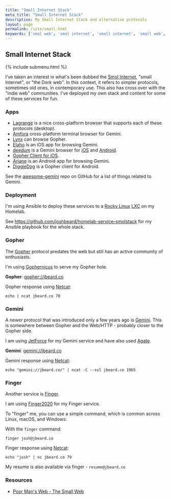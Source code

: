 ```yaml
---
title: "Small Internet Stack"
meta_title: "Small Internet Stack"
description: My Small Internet Stack and alternative protocols
layout: page
permalink: /site/small.html
keywords: ['smol web', 'smol internet', 'small internet', 'small web', 'gopher', 'gemini', 'gopher hole', 'gemini capsule', 'gopher site', 'gemini site', 'finger', 'alternative web', 'indie web', 'finger protocol', 'finger user']
---
```

## Small Internet Stack

{% include submenu.html %}

I've taken an interest in what's been dubbed the [Smol Internet](https://thedorkweb.substack.com/p/gopher-gemini-and-the-smol-internet?s=r),
"small Internet", or "the Dork web". In this context, it refers to simpler
protocols, sometimes old ones, in contemporary use. This also has cross over with the "indie web" communities.
I've deployed my own stack and content for some of these services for fun.

### Apps

* [Lagrange](https://gmi.skyjake.fi/lagrange/) is a nice cross-platform browser that supports each of these protocols (desktop).
* [Amfora](https://github.com/makeworld-the-better-one/amfora) cross-platform terminal browser for Gemini.
* [Lynx](https://en.wikipedia.org/wiki/Lynx_(web_browser)) can browse Gopher.
* [Elaho](https://apps.apple.com/us/app/elaho/id1514950389) is an iOS app for browsing Gemini.
* [deedum](https://github.com/snoe/deedum) is a Gemini browser for [iOS](https://apps.apple.com/to/app/deedum/id1546810946) and
  [Android](https://play.google.com/store/apps/details?id=ca.snoe.deedum).
* [Gopher Client for iOS](https://apps.apple.com/us/app/gopher-client/id1235310088).
* [Ariane](https://play.google.com/store/apps/details?id=oppen.gemini.ariane) is an Android app for browsing Gemini.
* [DiggieDog](https://play.google.com/store/apps/details?id=com.afewroosloose.gopher) is a Gopher client for Android.

See the [awesome-gemini](https://github.com/kr1sp1n/awesome-gemini) repo on
GitHub for a list of things related to Gemini.

### Deployment

I'm using Ansible to deploy these services to a [Rocky Linux](https://rockylinux.org/)
[LXC]() on my Homelab.

See <https://github.com/joshbeard/homelab-service-smolstack> for my Ansible
playbook for the whole stack.

### Gopher

The [Gopher](https://en.wikipedia.org/wiki/Gopher_(protocol)) protocol predates the web but still has an active
community of enthusiasts.

I'm using [Gophernicus](https://gophernicus.org/) to serve my Gopher hole.

__Gopher__: <a href="gopher://jbeard.co">gopher://jbeard.co</a>

Gopher response using [Netcat](https://www.varonis.com/blog/netcat-commands):

```shell
echo | ncat jbeard.co 70
```

### Gemini

A newer protocol that was introduced only a few years ago is
[Gemini](https://gemini.circumlunar.space/). This is somewhere between
Gopher and the Web/HTTP - probably closer to the Gopher side.

I am using [JetForce](https://github.com/michael-lazar/jetforce) for my
Gemini service and have also used [Agate](https://github.com/mbrubeck/agate).

__Gemini__: <a href="gemini://jbeard.co">gemini://jbeard.co</a>

Gemini response using [Netcat](https://www.varonis.com/blog/netcat-commands):

```shell
echo "gemini://jbeard.co/" | ncat -C --ssl jbeard.co 1965
```

### Finger

Another service is [Finger](https://en.wikipedia.org/wiki/Finger_%28protocol%29).

I am using [Finger2020](https://github.com/michael-lazar/finger2020) for my
Finger service.

To "finger" me, you can use a simple command, which is common across Linux, macOS, and Windows:

With the `finger` command:

```shell
finger josh@jbeard.co
```

Finger response using [Netcat](https://www.varonis.com/blog/netcat-commands):

```shell
echo "josh" | nc jbeard.co 79
```

My resume is also available via finger - `resume@jbeard.co`

### Resources

* [Poor Man's Web - The Small Web](https://zserge.com/posts/small-web/)
